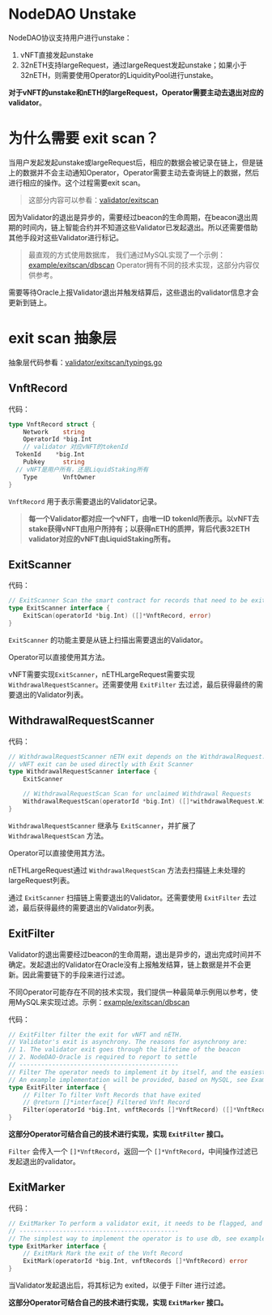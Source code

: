 # NodeDAO Unstake
NodeDAO协议支持用户进行unstake：
1. vNFT直接发起unstake
2. 32nETH支持largeRequest，通过largeRequest发起unstake；如果小于32nETH，则需要使用Operator的LiquidityPool进行unstake。

**对于vNFT的unstake和nETH的largeRequest，Operator需要主动去退出对应的validator**。



# 为什么需要 exit scan？
当用户发起发起unstake或largeRequest后，相应的数据会被记录在链上，但是链上的数据并不会主动通知Operator，Operator需要主动去查询链上的数据，然后进行相应的操作。这个过程需要exit scan。

> 这部分内容可以参看：[validator/exitscan](../../validator/exitscan)



因为Validator的退出是异步的，需要经过beacon的生命周期，在beacon退出周期的时间内，链上智能合约并不知道这些Validator已发起退出。所以还需要借助其他手段对这些Validator进行标记。

> 最直观的方式使用数据库， 我们通过MySQL实现了一个示例：[example/exitscan/dbscan](../../example/exitscan/dbscan)
> Operator拥有不同的技术实现，这部分内容仅供参考。



需要等待Oracle上报Validator退出并触发结算后，这些退出的validator信息才会更新到链上。



# exit scan 抽象层

抽象层代码参看：[validator/exitscan/typings.go](../../validator/exitscan/typings.go)

## VnftRecord

代码：

```go
type VnftRecord struct {
	Network    string
	OperatorId *big.Int
	// validator 对应vNFT的tokenId
  TokenId    *big.Int
	Pubkey     string
  // vNFT是用户所有，还是LiquidStaking所有
	Type       VnftOwner
}
```

`VnftRecord` 用于表示需要退出的Validator记录。

> **每一个Validator都对应一个vNFT，由唯一ID tokenId所表示。以vNFT去stake获得vNFT由用户所持有；以获得nETH的质押，背后代表32ETH validator对应的vNFT由LiquidStaking所有。**



## ExitScanner

代码：

```go
// ExitScanner Scan the smart contract for records that need to be exited
type ExitScanner interface {
	ExitScan(operatorId *big.Int) ([]*VnftRecord, error)
}
```

`ExitScanner` 的功能主要是从链上扫描出需要退出的Validator。

Operator可以直接使用其方法。

vNFT需要实现`ExitScanner`，nETHLargeRequest需要实现 `WithdrawalRequestScanner`。还需要使用 `ExitFilter` 去过滤，最后获得最终的需要退出的Validator列表。 



## WithdrawalRequestScanner

代码：

```go
// WithdrawalRequestScanner nETH exit depends on the WithdrawalRequest.
// vNFT exit can be used directly with Exit Scanner
type WithdrawalRequestScanner interface {
	ExitScanner

	// WithdrawalRequestScan Scan for unclaimed Withdrawal Requests
	WithdrawalRequestScan(operatorId *big.Int) ([]*withdrawalRequest.WithdrawalRequestWithdrawalInfo, error)
}
```

`WithdrawalRequestScanner` 继承与 `ExitScanner`，并扩展了 `WithdrawalRequestScan` 方法。

Operator可以直接使用其方法。

nETHLargeRequest通过 `WithdrawalRequestScan` 方法去扫描链上未处理的 largeRequest列表。

通过 `ExitScanner` 扫描链上需要退出的Validator。还需要使用 `ExitFilter` 去过滤，最后获得最终的需要退出的Validator列表。 



## ExitFilter

Validator的退出需要经过beacon的生命周期，退出是异步的，退出完成时间并不确定。发起退出的Validator在Oracle没有上报触发结算，链上数据是并不会更新。因此需要链下的手段来进行过滤。

不同Operator可能存在不同的技术实现，我们提供一种最简单示例用以参考，使用MySQL来实现过滤。示例：[example/exitscan/dbscan](../../example/exitscan/dbscan)

代码：

```go
// ExitFilter filter the exit for vNFT and nETH.
// Validator's exit is asynchrony. The reasons for asynchrony are:
// 1. The validator exit goes through the lifetime of the beacon
// 2. NodeDAO-Oracle is required to report to settle
// --------------------------------------------
// Filter The operator needs to implement it by itself, and the easiest way is to use db.
// An example implementation will be provided, based on MySQL, see Example
type ExitFilter interface {
	// Filter To filter Vnft Records that have exited
	// @return []*interface{} Filtered Vnft Record
	Filter(operatorId *big.Int, vnftRecords []*VnftRecord) ([]*VnftRecord, error)
}
```

**这部分Operator可结合自己的技术进行实现，实现 `ExitFilter` 接口。**

`Filter` 会传入一个 `[]*VnftRecord`，返回一个 `[]*VnftRecord`，中间操作过滤已发起退出的validator。



## ExitMarker

代码：

```go
// ExitMarker To perform a validator exit, it needs to be flagged, and then it is used for filter
// --------------------------------------------
// The simplest way to implement the operator is to use db, see example
type ExitMarker interface {
	// ExitMark Mark the exit of the Vnft Record
	ExitMark(operatorId *big.Int, vnftRecords []*VnftRecord) error
}
```

当Validator发起退出后，将其标记为 exited，以便于 Filter 进行过滤。

**这部分Operator可结合自己的技术进行实现，实现 `ExitMarker` 接口。**

